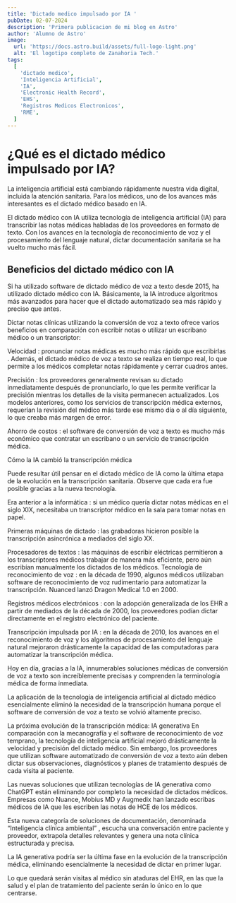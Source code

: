 ```yaml
---
title: 'Dictado medico impulsado por IA '
pubDate: 02-07-2024
description: 'Primera publicacion de mi blog en Astro'
author: 'Alumno de Astro'
image:
  url: 'https://docs.astro.build/assets/full-logo-light.png'
  alt: 'El logotipo completo de Zanahoria Tech.'
tags:
  [
    'dictado medico',
    'Inteligencia Artificial',
    'IA',
    'Electronic Health Record',
    'EHS',
    'Registros Medicos Electronicos',
    'RME',
  ]
---
```


# ¿Qué es el dictado médico impulsado por IA?

La inteligencia artificial está cambiando rápidamente nuestra vida digital, incluida la atención sanitaria. Para los médicos, uno de los avances más interesantes es el dictado médico basado en IA.

El dictado médico con IA utiliza tecnología de inteligencia artificial (IA) para transcribir las notas médicas habladas de los proveedores en formato de texto. Con los avances en la tecnología de reconocimiento de voz y el procesamiento del lenguaje natural, dictar documentación sanitaria se ha vuelto mucho más fácil.

## Beneficios del dictado médico con IA

Si ha utilizado software de dictado médico de voz a texto desde 2015, ha utilizado dictado médico con IA. Básicamente, la IA introduce algoritmos más avanzados para hacer que el dictado automatizado sea más rápido y preciso que antes.

Dictar notas clínicas utilizando la conversión de voz a texto ofrece varios beneficios en comparación con escribir notas o utilizar un escribano médico o un transcriptor:

Velocidad : pronunciar notas médicas es mucho más rápido que escribirlas . Además, el dictado médico de voz a texto se realiza en tiempo real, lo que permite a los médicos completar notas rápidamente y cerrar cuadros antes.

Precisión : los proveedores generalmente revisan su dictado inmediatamente después de pronunciarlo, lo que les permite verificar la precisión mientras los detalles de la visita permanecen actualizados. Los modelos anteriores, como los servicios de transcripción médica externos, requerían la revisión del médico más tarde ese mismo día o al día siguiente, lo que creaba más margen de error.

Ahorro de costos : el software de conversión de voz a texto es mucho más económico que contratar un escribano o un servicio de transcripción médica.

Cómo la IA cambió la transcripción médica

Puede resultar útil pensar en el dictado médico de IA como la última etapa de la evolución en la transcripción sanitaria. Observe que cada era fue posible gracias a la nueva tecnología.

Era anterior a la informática : si un médico quería dictar notas médicas en el siglo XIX, necesitaba un transcriptor médico en la sala para tomar notas en papel.

Primeras máquinas de dictado : las grabadoras hicieron posible la transcripción asincrónica a mediados del siglo XX.

Procesadores de textos : las máquinas de escribir eléctricas permitieron a los transcriptores médicos trabajar de manera más eficiente, pero aún escribían manualmente los dictados de los médicos. Tecnología de reconocimiento de voz : en la década de 1990, algunos médicos utilizaban software de reconocimiento de voz rudimentario para automatizar la transcripción. Nuanced lanzó Dragon Medical 1.0 en 2000.

Registros médicos electrónicos : con la adopción generalizada de los EHR a partir de mediados de la década de 2000, los proveedores podían dictar directamente en el registro electrónico del paciente.

Transcripción impulsada por IA : en la década de 2010, los avances en el reconocimiento de voz y los algoritmos de procesamiento del lenguaje natural mejoraron drásticamente la capacidad de las computadoras para automatizar la transcripción médica.

Hoy en día, gracias a la IA, innumerables soluciones médicas de conversión de voz a texto son increíblemente precisas y comprenden la terminología médica de forma inmediata.

La aplicación de la tecnología de inteligencia artificial al dictado médico esencialmente eliminó la necesidad de la transcripción humana porque el software de conversión de voz a texto se volvió altamente preciso.

La próxima evolución de la transcripción médica: IA generativa
En comparación con la mecanografía y el software de reconocimiento de voz temprano, la tecnología de inteligencia artificial mejoró drásticamente la velocidad y precisión del dictado médico. Sin embargo, los proveedores que utilizan software automatizado de conversión de voz a texto aún deben dictar sus observaciones, diagnósticos y planes de tratamiento después de cada visita al paciente.

Las nuevas soluciones que utilizan tecnologías de IA generativa como ChatGPT están eliminando por completo la necesidad de dictados médicos. Empresas como Nuance, Mobius MD y Augmedix han lanzado escribas médicos de IA que les escriben las notas de HCE de los médicos.

Esta nueva categoría de soluciones de documentación, denominada “Inteligencia clínica ambiental” , escucha una conversación entre paciente y proveedor, extrapola detalles relevantes y genera una nota clínica estructurada y precisa.

La IA generativa podría ser la última fase en la evolución de la transcripción médica, eliminando esencialmente la necesidad de dictar en primer lugar.

Lo que quedará serán visitas al médico sin ataduras del EHR, en las que la salud y el plan de tratamiento del paciente serán lo único en lo que centrarse.
